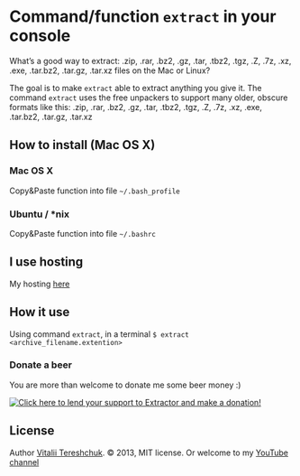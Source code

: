 

Command/function `extract` in your console
=================================

What’s a good way to extract: .zip, .rar, .bz2, .gz, .tar, .tbz2, .tgz, .Z, .7z, .xz, .exe, .tar.bz2, .tar.gz, .tar.xz files on the Mac or Linux?

The goal is to make `extract` able to extract anything you give it. The command `extract` uses the free unpackers to support many older, obscure formats like this: .zip, .rar, .bz2, .gz, .tar, .tbz2, .tgz, .Z, .7z, .xz, .exe, .tar.bz2, .tar.gz, .tar.xz


How to install (Mac OS X)
-------------------------

### Mac OS X
Copy&Paste function into file `~/.bash_profile`

### Ubuntu / *nix
Copy&Paste function into file `~/.bashrc`


I use hosting
-------------

My hosting <a href='https://goo.gl/3KpxQI'>here</a>

How it use
----------

Using command `extract`, in a terminal
    `$ extract <archive_filename.extention>`

### Donate a beer

You are more than welcome to donate me some beer money :)


<a href='https://www.paypal.com/cgi-bin/webscr?cmd=_s-xclick&hosted_button_id=9D4YBRWH8QURU'><img alt='Click here to lend your support to Extractor and make a donation!' src='https://www.paypalobjects.com/en_US/GB/i/btn/btn_donateCC_LG.gif' border='0' /></a>


License
-------
Author [Vitalii Tereshchuk](http://dotoca.net). &copy; 2013, MIT license.
Or welcome to my <a href='https://www.youtube.com/user/xVoLAnD'>YouTube channel</a>